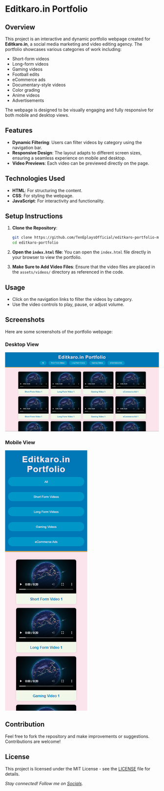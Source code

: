 # Editkaro.in Portfolio

## Overview
This project is an interactive and dynamic portfolio webpage created for **Editkaro.in**, a social media marketing and video editing agency. The portfolio showcases various categories of work including:
- Short-form videos
- Long-form videos
- Gaming videos
- Football edits
- eCommerce ads
- Documentary-style videos
- Color grading
- Anime videos
- Advertisements

The webpage is designed to be visually engaging and fully responsive for both mobile and desktop views.

## Features
- **Dynamic Filtering**: Users can filter videos by category using the navigation bar.
- **Responsive Design**: The layout adapts to different screen sizes, ensuring a seamless experience on mobile and desktop.
- **Video Previews**: Each video can be previewed directly on the page.

## Technologies Used
- **HTML**: For structuring the content.
- **CSS**: For styling the webpage.
- **JavaScript**: For interactivity and functionality.

## Setup Instructions
1. **Clone the Repository**:
   ```bash
   git clone https://github.com/TenEplaysOfficial/editkaro-portfolio-mini-project.git
   cd editkaro-portfolio
   ```

2. **Open the `index.html` file**:
   You can open the `index.html` file directly in your browser to view the portfolio.

3. **Make Sure to Add Video Files**:
   Ensure that the video files are placed in the `assets/videos/` directory as referenced in the code.

## Usage
- Click on the navigation links to filter the videos by category.
- Use the video controls to play, pause, or adjust volume.

## Screenshots
Here are some screenshots of the portfolio webpage:

### Desktop View
![Desktop View](assets/img/image.png)

### Mobile View
![Mobile View](assets/img/image2.png)

## Contribution
Feel free to fork the repository and make improvements or suggestions. Contributions are welcome!

## License
This project is licensed under the MIT License - see the [LICENSE](LICENSE) file for details.

*Stay connected! Follow me on [Socials](https://linktr.ee/tenegames).*

